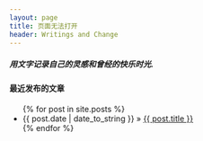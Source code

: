 ```yaml
---
layout: page
title: 页面无法打开
header: Writings and Change
---
```


##### 用文字记录自己的灵感和曾经的快乐时光.

#### 最近发布的文章

<ul class="posts">
  {% for post in site.posts %}
    <li><span>{{ post.date | date_to_string }}</span> &raquo; <a href="{{ post.url }}">{{ post.title }}</a></li>
  {% endfor %}
</ul>